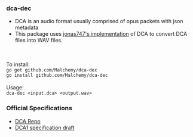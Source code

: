 ### dca-dec
* DCA is an audio format usually comprised of opus packets with json metadata
* This package uses [jonas747's implementation](https://github.com/jonas747/dca) of DCA to convert DCA files into WAV files.

<br /><br />
To install:
<br />
```go get github.com/Malchemy/dca-dec```
<br />
```go install github.com/Malchemy/dca-dec```
<br /><br />
Usage:
<br />
```dca-dec <input.dca> <output.wav>```

### Official Specifications
* [DCA Repo](https://github.com/bwmarrin/dca)
* [DCA1 specification draft](https://github.com/bwmarrin/dca/wiki/DCA1-specification-draft)
